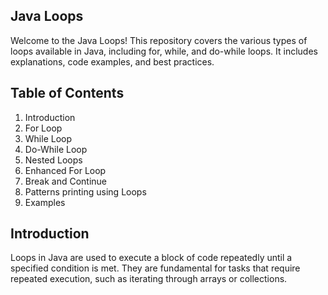 ## Java Loops 
Welcome to the Java Loops! This repository covers the various types of loops available in Java, including for, while, and do-while loops.
It includes explanations, code examples, and best practices.

## Table of Contents
1. Introduction
2. For Loop
3. While Loop
4. Do-While Loop
5. Nested Loops
6. Enhanced For Loop
7. Break and Continue
8. Patterns printing using Loops
9. Examples

## Introduction
Loops in Java are used to execute a block of code repeatedly until a specified condition is met.
They are fundamental for tasks that require repeated execution, such as iterating through arrays or collections.
